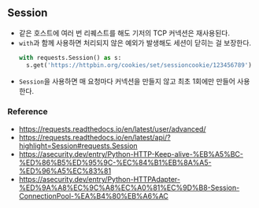 ## Session
- 같은 호스트에 여러 번 리퀘스트를 해도 기저의 TCP 커넥션은 재사용된다.
- `with`과 함께 사용하면 처리되지 않은 예외가 발생해도 세션이 닫히는 걸 보장한다.
  ```python
  with requests.Session() as s:
    s.get('https://httpbin.org/cookies/set/sessioncookie/123456789')
  ```
- `Session`을 사용하면 매 요청마다 커넥션을 만들지 않고 최초 1회에만 만들어 사용한다.

### Reference
- https://requests.readthedocs.io/en/latest/user/advanced/
- https://requests.readthedocs.io/en/latest/api/?highlight=Session#requests.Session
- https://asecurity.dev/entry/Python-HTTP-Keep-alive-%EB%A5%BC-%ED%86%B5%ED%95%9C-%EC%84%B1%EB%8A%A5-%ED%96%A5%EC%83%81
- https://asecurity.dev/entry/Python-HTTPAdapter-%ED%9A%A8%EC%9C%A8%EC%A0%81%EC%9D%B8-Session-ConnectionPool-%EA%B4%80%EB%A6%AC